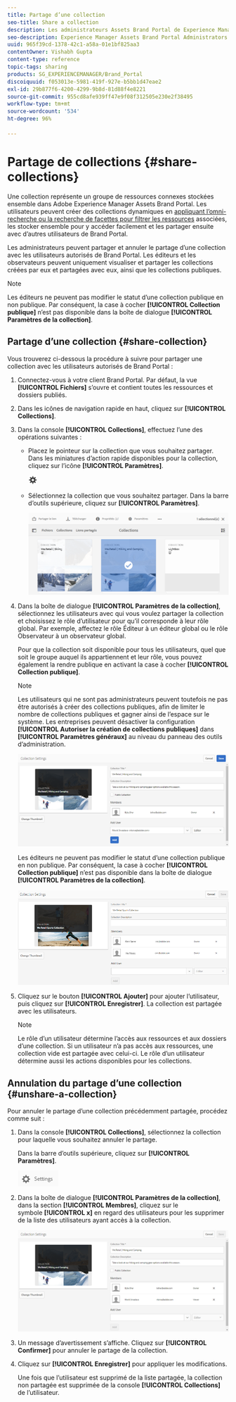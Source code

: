 ```yaml
---
title: Partage d’une collection
seo-title: Share a collection
description: Les administrateurs Assets Brand Portal de Experience Manager peuvent partager et annuler le partage d’une collection ou d’une collection dynamique avec des utilisateurs autorisés. Les éditeurs peuvent uniquement visualiser et partager les collections créées par eux et partagées avec eux, ainsi que les collections publiques.
seo-description: Experience Manager Assets Brand Portal Administrators can share and unshare a collection or a smart collection with authorized users. Editors can view and share only the collections created by them, shared with them, and public collections.
uuid: 965f39cd-1378-42c1-a58a-01e1bf825aa3
contentOwner: Vishabh Gupta
content-type: reference
topic-tags: sharing
products: SG_EXPERIENCEMANAGER/Brand_Portal
discoiquuid: f053013e-5981-419f-927e-b5bb1d47eae2
exl-id: 29b877f6-4200-4299-9b8d-81d88f4e8221
source-git-commit: 955cd8afe939ff47e9f08f312505e230e2f38495
workflow-type: tm+mt
source-wordcount: '534'
ht-degree: 96%

---
```


# Partage de collections {#share-collections}

Une collection représente un groupe de ressources connexes stockées ensemble dans Adobe Experience Manager Assets Brand Portal. Les utilisateurs peuvent créer des collections dynamiques en [appliquant l’omni-recherche ou la recherche de facettes pour filtrer les ressources](brand-portal-searching.md) associées, les stocker ensemble pour y accéder facilement et les partager ensuite avec d’autres utilisateurs de Brand Portal.

Les administrateurs peuvent partager et annuler le partage d’une collection avec les utilisateurs autorisés de Brand Portal. Les éditeurs et les observateurs peuvent uniquement visualiser et partager les collections créées par eux et partagées avec eux, ainsi que les collections publiques.

>[!NOTE]
>
>Les éditeurs ne peuvent pas modifier le statut d’une collection publique en non publique. Par conséquent, la case à cocher **[!UICONTROL Collection publique]** n’est pas disponible dans la boîte de dialogue **[!UICONTROL Paramètres de la collection]**.

## Partage d’une collection {#share-collection}

Vous trouverez ci-dessous la procédure à suivre pour partager une collection avec les utilisateurs autorisés de Brand Portal :

1. Connectez-vous à votre client Brand Portal. Par défaut, la vue **[!UICONTROL Fichiers]** s’ouvre et contient toutes les ressources et dossiers publiés.

1. Dans les icônes de navigation rapide en haut, cliquez sur **[!UICONTROL Collections]**.

1. Dans la console **[!UICONTROL Collections]**, effectuez l’une des opérations suivantes :

   * Placez le pointeur sur la collection que vous souhaitez partager. Dans les miniatures d’action rapide disponibles pour la collection, cliquez sur l’icône **[!UICONTROL Paramètres]**.

      ![](assets/settings-icon.png)

   * Sélectionnez la collection que vous souhaitez partager. Dans la barre d’outils supérieure, cliquez sur **[!UICONTROL Paramètres]**.

      ![](assets/collection-console.png)

1. Dans la boîte de dialogue **[!UICONTROL Paramètres de la collection]**, sélectionnez les utilisateurs avec qui vous voulez partager la collection et choisissez le rôle d’utilisateur pour qu’il corresponde à leur rôle global. Par exemple, affectez le rôle Éditeur à un éditeur global ou le rôle Observateur à un observateur global.

   Pour que la collection soit disponible pour tous les utilisateurs, quel que soit le groupe auquel ils appartiennent et leur rôle, vous pouvez également la rendre publique en activant la case à cocher **[!UICONTROL Collection publique]**.

   >[!NOTE]
   >
   >Les utilisateurs qui ne sont pas administrateurs peuvent toutefois ne pas être autorisés à créer des collections publiques, afin de limiter le nombre de collections publiques et gagner ainsi de l’espace sur le système. Les entreprises peuvent désactiver la configuration **[!UICONTROL Autoriser la création de collections publiques]** dans **[!UICONTROL Paramètres généraux]** au niveau du panneau des outils d’administration.

   ![](assets/collection_sharingadduser.png)

   Les éditeurs ne peuvent pas modifier le statut d’une collection publique en non publique. Par conséquent, la case à cocher **[!UICONTROL Collection publique]** n’est pas disponible dans la boîte de dialogue **[!UICONTROL Paramètres de la collection]**.

   ![](assets/collection-setting-editor.png)

1. Cliquez sur le bouton **[!UICONTROL Ajouter]** pour ajouter l’utilisateur, puis cliquez sur **[!UICONTROL Enregistrer]**. La collection est partagée avec les utilisateurs.

   >[!NOTE]
   >
   >Le rôle d’un utilisateur détermine l’accès aux ressources et aux dossiers d’une collection. Si un utilisateur n’a pas accès aux ressources, une collection vide est partagée avec celui-ci. Le rôle d’un utilisateur détermine aussi les actions disponibles pour les collections.

## Annulation du partage d’une collection {#unshare-a-collection}

Pour annuler le partage d’une collection précédemment partagée, procédez comme suit :

1. Dans la console **[!UICONTROL Collections]**, sélectionnez la collection pour laquelle vous souhaitez annuler le partage.

   Dans la barre d’outils supérieure, cliquez sur **[!UICONTROL Paramètres]**.

   ![](assets/collection_settings.png)

1. Dans la boîte de dialogue **[!UICONTROL Paramètres de la collection]**, dans la section **[!UICONTROL Membres]**, cliquez sur le symbole **[!UICONTROL x]** en regard des utilisateurs pour les supprimer de la liste des utilisateurs ayant accès à la collection.

   ![](assets/unshare_collection.png)

1. Un message d’avertissement s’affiche. Cliquez sur **[!UICONTROL Confirmer]** pour annuler le partage de la collection.

1. Cliquez sur **[!UICONTROL Enregistrer]** pour appliquer les modifications.

   Une fois que l’utilisateur est supprimé de la liste partagée, la collection non partagée est supprimée de la console **[!UICONTROL Collections]** de l’utilisateur.

<!--
1. Click the overlay icon on the left, and choose **[!UICONTROL Navigation]**.

   ![](assets/contenttree-1.png)

1. From the siderail on the left, click **[!UICONTROL Collections]**.

   ![](assets/access_collections.png)

1. From the **[!UICONTROL Collections]** console, do one of the following:

    * Hover the pointer over the collection you want to share. From the quick action thumbnails available for the collection, click the **[!UICONTROL Settings]** icon.

   ![](assets/settings_thumbnail.png)

    * Select the collection you want to share. From the toolbar at the top, click **[!UICONTROL Settings]**.
    
   ![](assets/collection-sharing.png)

1. In the [!UICONTROL Collection Settings] dialog box, select the users or groups with whom you want to share the collection and select the role for a user or a group to match their global role. For example, assign the Editor role to a global editor, the Viewer role to a global viewer.

   Alternatively, to make the collection available to all users irrespective of their group membership and role, make it public by selecting the **[!UICONTROL Public Collection]** check-box.

   >[!NOTE]
   >
   >However, non-admin users can be restricted from creating public collections, to avoid having numerous public collections so that system space can be saved. Organizations can disable the **[!UICONTROL Allow public collections creation]** configuration from [!UICONTROL General] settings available in admin tools panel.

   ![](assets/collection_sharingadduser.png)

   Editors cannot change a public collection to a non-public collection and, therefore, do not have **[!UICONTROL Public Collection]** check-box available in **[!UICONTROL Collection Settings]** dialog.

   ![](assets/collection-setting-editor.png)

1. Select **[!UICONTROL Add]**, and then **[!UICONTROL Save]**. The collection is shared with the chosen users.

   >[!NOTE]
   >
   >A user's role governs access to the assets and folders inside a collection. If a user does not have access to assets, an empty collection is shared with the user. Also, a user's role governs the actions available for collections.

## Unshare a collection {#unshare-a-collection}

To unshare a previously shared collection, do the following:

1. From the **[!UICONTROL Collections]** console, select the collection you want to unshare.

   In the toolbar, click **[!UICONTROL Settings]**.

   ![](assets/collection_settings.png)

1. On the **[!UICONTROL Collection Settings]** dialog box, under **[!UICONTROL Members]**, click the **[!UICONTROL x]** symbol next to users or groups to remove them from the list of users you shared the collection with.

   ![](assets/unshare_collection.png)

1. In the warning message box, click **[!UICONTROL Confirm]** to confirm unshare.

   Click **[!UICONTROL Save]**.

1. Log in to Brand Portal with the credentials of the user you removed from the shared list. The collection is removed from the **[!UICONTROL Collections]** console.
-->
